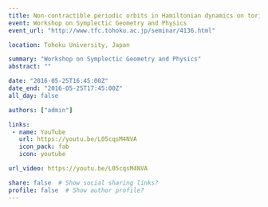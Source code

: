 ```yaml
---
title: Non-contractible periodic orbits in Hamiltonian dynamics on tori
event: Workshop on Symplectic Geometry and Physics
event_url: "http://www.tfc.tohoku.ac.jp/seminar/4136.html"

location: Tohoku University, Japan

summary: "Workshop on Symplectic Geometry and Physics"
abstract: ""

date: "2016-05-25T16:45:00Z"
date_end: "2016-05-25T17:45:00Z"
all_day: false

authors: ["admin"]

links:
 - name: YouTube
   url: https://youtu.be/L05cqsM4NVA
   icon_pack: fab
   icon: youtube

url_video: https://youtu.be/L05cqsM4NVA

share: false  # Show social sharing links?
profile: false  # Show author profile?
---
```

